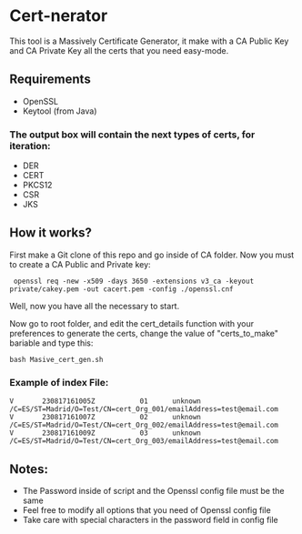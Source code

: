 Cert-nerator
=
This tool is a Massively Certificate Generator, it make with a CA Public Key and CA Private Key all the certs that you need easy-mode.

## Requirements
+ OpenSSL
+ Keytool (from Java)

### The output box will contain the next types of certs, for iteration:
+ DER
+ CERT
+ PKCS12
+ CSR
+ JKS 

## How it works?
First make a Git clone of this repo and go inside of CA folder.
Now you must to create a CA Public and Private key:

```
 openssl req -new -x509 -days 3650 -extensions v3_ca -keyout private/cakey.pem -out cacert.pem -config ./openssl.cnf
```

Well, now you have all the necessary to start.

Now go to root folder, and edit the cert_details function with your preferences to generate the certs, change the value of "certs_to_make" bariable and type this:

```
bash Masive_cert_gen.sh
```

### Example of index File:

````
V       230817161005Z           01      unknown /C=ES/ST=Madrid/O=Test/CN=cert_Org_001/emailAddress=test@email.com
V       230817161007Z           02      unknown /C=ES/ST=Madrid/O=Test/CN=cert_Org_002/emailAddress=test@email.com
V       230817161009Z           03      unknown /C=ES/ST=Madrid/O=Test/CN=cert_Org_003/emailAddress=test@email.com
````

## Notes:
* The Password inside of script and the Openssl config file must be the same
* Feel free to modify all options that you need of Openssl config file
* Take care with special characters in the password field in config file
 
